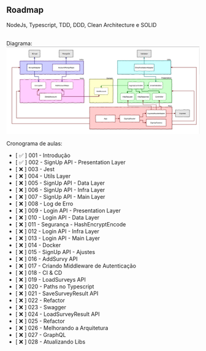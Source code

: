 ## Roadmap

NodeJs, Typescript, TDD, DDD, Clean Architecture e SOLID
<br />
<br />

Diagrama:
![diagram](./docs/diagram.png)


Cronograma de aulas:
- [ ✅ ] 001 - Introdução
- [ ✅ ] 002 - SignUp API - Presentation Layer
- [ ❌ ] 003 - Jest
- [ ❌ ] 004 - Utils Layer
- [ ❌ ] 005 - SignUp API - Data Layer
- [ ❌ ] 006 - SignUp API - Infra Layer
- [ ❌ ] 007 - SignUp API - Main Layer
- [ ❌ ] 008 - Log de Erro
- [ ❌ ] 009 - Login API - Presentation Layer
- [ ❌ ] 010 - Login API - Data Layer
- [ ❌ ] 011 - Segurança - HashEncryptEncode
- [ ❌ ] 012 - Login API - Infra Layer  
- [ ❌ ] 013 - Login API - Main Layer
- [ ❌ ] 014 - Docker
- [ ❌ ] 015 - SignUp API - Ajustes
- [ ❌ ] 016 - AddSurvy API
- [ ❌ ] 017 - Criando Middleware de Autenticação
- [ ❌ ] 018 - CI & CD
- [ ❌ ] 019 - LoadSurveys API
- [ ❌ ] 020 - Paths no Typescript
- [ ❌ ] 021 - SaveSurveyResult API
- [ ❌ ] 022 - Refactor
- [ ❌ ] 023 - Swagger
- [ ❌ ] 024 - LoadSurveyResult API
- [ ❌ ] 025 - Refactor
- [ ❌ ] 026 - Melhorando a Arquitetura 
- [ ❌ ] 027 - GraphQL
- [ ❌ ] 028 - Atualizando Libs